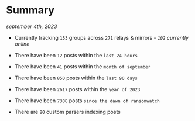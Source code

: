 
# Summary
_september 4th, 2023_

- Currently tracking `153` groups across `271` relays & mirrors - _`102` currently online_

- There have been `12` posts within the `last 24 hours`

- There have been `41` posts within the `month of september`

- There have been `850` posts within the `last 90 days`

- There have been `2617` posts within the `year of 2023`

- There have been `7308` posts `since the dawn of ransomwatch`

- There are `80` custom parsers indexing posts
